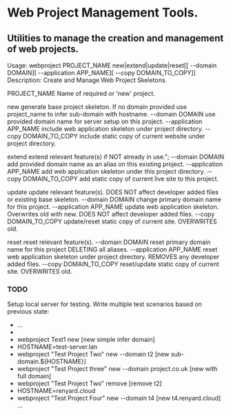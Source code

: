# Web Project Management Tools.
## Utilities to manage the creation and management of web projects.

Usage: webproject PROJECT_NAME new|extend|update|reset[[ --domain DOMAIN][ --application APP_NAME][ --copy DOMAIN_TO_COPY]]
Description: Create and Manage Web Project Skeletons.

PROJECT_NAME                    Name of required or 'new' project.

new                             generate base project skeleton. If no domain provided use project_name to infer sub-domain with hostname.
  --domain DOMAIN                  use provided domain name for server setup on this project.
  --application APP_NAME           include web application skeleton under project directory.
  --copy DOMAIN_TO_COPY            include static copy of current website under project directory.

extend                          extend relevant feature(s) if NOT already in use.";
  --domain DOMAIN                  add provided domain name as an alias on this existing project.
  --application APP_NAME           add web application skeleton under this project directory.
  --copy DOMAIN_TO_COPY            add static copy of current live site to this project.

update                          update relevant feature(s). DOES NOT affect developer added files or existing base skeleton.
  --domain DOMAIN                  change primary domain name for this project.
  --application APP_NAME           update web application skeleton. Overwrites old with new. DOES NOT affect developer added files.
  --copy DOMAIN_TO_COPY            update/reset static copy of current site. OVERWRITES old.

reset                           reset relevant feature(s).
  --domain DOMAIN                  reset primary domain name for this project DELETING all aliases.
  --application APP_NAME           reset web application skeleton under project directory. REMOVES any developer added files.
  --copy DOMAIN_TO_COPY            reset/update static copy of current site. OVERWRITES old.

### TODO
Setup local server for testing.
Write multiple test scenarios based on previous state:
 - ...
 - 
 - webproject Test1 new [new simple infer domain]
 - HOSTNAME=test-server.lan
 - webproject "Test Project Two" new --domain t2 [new sub-domain.${HOSTNAME}]
 - webproject "Test Project three" new --domain project.co.uk [new with full domain]
 - webproject "Test Project Two" remove [remove t2]
 - HOSTNAME=renyard.cloud
 - webproject "Test Project Four" new --domain t4 [new t4.renyard.cloud]
...
 
